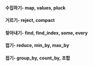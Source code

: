 #### 수집하기- map, values, pluck

#### 거르기- reject, compact

#### 찾아내기- find, find_index, some, every

#### 접기- reduce, min_by, max_by

#### 접기- group_by, count_by, 조합
